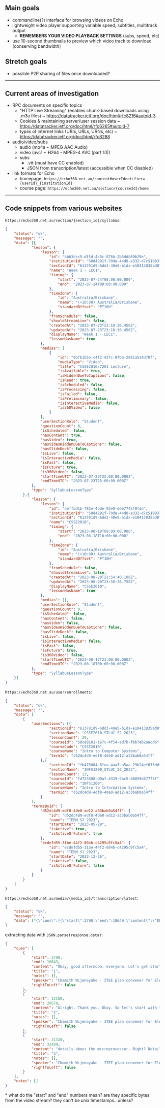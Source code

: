 ## Main goals
- commandline(?) interface for browsing videos on Echo
- lightweight video player supporting variable speed, subtitles, multitrack output
  - **REMEMBERS YOUR VIDEO PLAYBACK SETTINGS** (subs, speed, etc)
- use 10-second thumbnails to preview which video track to download (conserving bandwidth)

## Stretch goals
- possible P2P sharing of files once downloaded?

---
## Current areas of investigation
- RPC documents on specific topics
  - "HTTP Live Streaming" (enables chunk-based downloads using .m3u files) ~ https://datatracker.ietf.org/doc/html/rfc8216#autoid-3
  - Cookies & maintaining server/user session data ~ https://datatracker.ietf.org/doc/html/rfc6265#autoid-7
  - types of internet links (URIs, URLs, URNs, etc) ~ https://datatracker.ietf.org/doc/html/rfc8288
- audio/video/subs
  - audio (mp4a ~ MPEG AAC Audio)
  - video (avc1 ~ H264 - MPEG-4 AVC (part 10))
  - subs
    - .vtt (must have CC enabled)
    - JSON from transcription/latest (accessible when CC disabled)
- link formats for Echo
  - homepage: `https://echo360.net.au/content#userIdentifier={userId}_{institutionId}`
  - course page: `https://echo360.net.au/section/{courseId}/home`

---
## Code snippets from various websites
`https://echo360.net.au/section/{section_id}/syllabus`:
```json
{
    "status": "ok",
    "message": "",
    "data": [{
            "lesson": {
                "lesson": {
                    "id": "bb63dcc5-df5d-4c3c-876b-2b5ddb89b29e",
                    "institutionId": "60d4291f-70de-44d8-a332-d7c51983738d",
                    "sectionId": "613781d9-6dd3-40e5-b1da-e10413835ad0",
                    "name": "Week 1 - LEC1",
                    "timing": {
                        "start": "2023-07-24T08:00:00.000",
                        "end": "2023-07-24T09:00:00.000"
                    },
                    "timeZone": {
                        "id": "Australia/Brisbane",
                        "name": "(+10:00) Australia/Brisbane",
                        "standardOffset": "PT10H"
                    },
                    "fromSchedule": false,
                    "shouldStreamLive": false,
                    "createdAt": "2023-07-23T23:18:20.456Z",
                    "updatedAt": "2023-07-23T23:18:20.456Z",
                    "displayName": "Week 1 - LEC1",
                    "lessonHasName": true
                },
                "medias": [
                    {
                        "id": "0bfb1b5e-c4f2-437c-87bb-2881a514d70f",
                        "mediaType": "Video",
                        "title": "CSSE2010/7201 Lecture",
                        "isAvailable": true,
                        "isHiddenDueToCaptions": false,
                        "isRead": true,
                        "isScheduled": false,
                        "isProcessing": false,
                        "isFailed": false,
                        "isPreliminary": false,
                        "isInteractiveMedia": false,
                        "is360Video": false
                    }
                ],
                "userSectionRole": "Student",
                "questionCount": 0,
                "isScheduled": false,
                "hasContent": true,
                "hasVideo": true,
                "hasVideoHiddenDueToCaptions": false,
                "hasSlideDeck": false,
                "isLive": false,
                "isInteractiveMedia": false,
                "isPast": false,
                "isFuture": true,
                "is360Video": false,
                "startTimeUTC": "2023-07-23T22:00:00.000Z",
                "endTimeUTC": "2023-07-23T23:00:00.000Z"
            },
            "type": "SyllabusLessonType"
        },{
            "lesson": {
                "lesson": {
                    "id": "aeffbd1b-782e-4bde-93e0-deb7745f8fdd",
                    "institutionId": "60d4291f-70de-44d8-a332-d7c51983738d",
                    "sectionId": "613781d9-6dd3-40e5-b1da-e10413835ad0",
                    "name": "CSSE2010",
                    "timing": {
                        "start": "2023-08-18T09:00:00.000",
                        "end": "2023-08-18T10:00:00.000"
                    },
                    "timeZone": {
                        "id": "Australia/Brisbane",
                        "name": "(+10:00) Australia/Brisbane",
                        "standardOffset": "PT10H"
                    },
                    "fromSchedule": false,
                    "shouldStreamLive": false,
                    "createdAt": "2023-08-20T21:54:40.100Z",
                    "updatedAt": "2023-08-20T23:38:26.758Z",
                    "displayName": "CSSE2010",
                    "lessonHasName": true
                },
                "medias": [],
                "userSectionRole": "Student",
                "questionCount": 0,
                "isScheduled": false,
                "hasContent": false,
                "hasVideo": false,
                "hasVideoHiddenDueToCaptions": false,
                "hasSlideDeck": false,
                "isLive": false,
                "isInteractiveMedia": false,
                "isPast": false,
                "isFuture": true,
                "is360Video": false,
                "startTimeUTC": "2023-08-17T23:00:00.000Z",
                "endTimeUTC": "2023-08-18T00:00:00.000Z"
            },
            "type": "SyllabusLessonType"
    }]
}
```

`https://echo360.net.au/user/enrollments`:
```json
{
    "status": "ok",
    "message": "",
    "data": [
        {
            "userSections": [{
                    "sectionId": "613781d9-6dd3-40e5-b1da-e10413835ad0",
                    "sectionName": "CSSE2010_STLUC_S2_2023",
                    "lessonCount": 20,
                    "courseId": "58ce9181-167c-4f54-ad7b-fbb7eb2aacd6",
                    "courseCode": "CSSE2010",
                    "courseName": "Intro to Computer Systems",
                    "termId": "d52dc4d9-edf8-4de0-ad12-a33bab0a54ff"
                },{
                    "sectionId": "fb478804-8fea-4aa3-a5aa-29b24ef633dd",
                    "sectionName": "INFS1200_STLUC_S2_2023",
                    "lessonCount": 13,
                    "courseId": "fd723808-d9af-4329-9ac5-d6859d877f3f",
                    "courseCode": "INFS1200",
                    "courseName": "Intro to Information Systems",
                    "termId": "d52dc4d9-edf8-4de0-ad12-a33bab0a54ff"
                }
            ],
            "termsById": {
                "d52dc4d9-edf8-4de0-ad12-a33bab0a54ff": {
                    "id": "d52dc4d9-edf8-4de0-ad12-a33bab0a54ff",
                    "name": "TERM-S2 2023",
                    "startDate": "2023-05-29",
                    "isActive": true,
                    "isActiveOrFuture": true
                },
                "ecdefd55-31be-44f2-804b-c4295c0fc5a4": {
                    "id": "ecdefd55-31be-44f2-804b-c4295c0fc5a4",
                    "name": "TERM-S1 2023",
                    "startDate": "2022-12-26",
                    "isActive": false,
                    "isActiveOrFuture": false
                }
            }
        }
    ]
}
```

`https://echo360.net.au/media/{media_id}/transcription/latest`:
```json
{
    "status": "ok",
    "message": "",
    "data": ["{\"cues\":[{\"start\":2790,\"end\":10649,\"content\":\"Okay, good afternoon, everyone. Let's get started just ticking my audio for zoom, cause I had a small issue here. Can you guys hear me on zoom.\",\"title\":\"1\",\"notes\":[],\"speaker\":\"Chamith Wijenayake - ITEE plan convener for Electrical & Computer Eng\",\"rightToLeft\":false},{\"start\":12160,\"end\":20670,\"content\":\"Alright. Thank you. Okay. So let's start with the lecture for today. We continue our discussion on\",\"title\":\"2\",\"notes\":[],\"speaker\":\"Chamith Wijenayake - ITEE plan convener for Electrical & Computer Eng\",\"rightToLeft\":false},{\"start\":21320,\"end\":32409,\"content\":\"details about the microprocessor. Right? Details about the CPU. That's what we started last time we talked about the ALU, the arithmetic and logic unit.\",\"title\":\"3\",\"notes\":[],\"speaker\":\"Chamith Wijenayake - ITEE plan convener for Electrical & Computer Eng\",\"rightToLeft\":false},{\"start\":32610,\"end\":34929,\"content\":\"Today we'll talk about a little bit\",\"title\":\"4\",\"notes\":[],\"speaker\":\"Chamith Wijenayake - ITEE plan convener for Electrical & Computer Eng\",\"rightToLeft\":false}],\"notes\":[]}"]
}
```
extracting data with `JSON.parse(response.data)`:
```json
{
    "cues": [
        {
            "start": 2790,
            "end": 10649,
            "content": "Okay, good afternoon, everyone. Let's get started just ticking my audio for zoom, cause I had a small issue here. Can you guys hear me on zoom.",
            "title": "1",
            "notes": [],
            "speaker": "Chamith Wijenayake - ITEE plan convener for Electrical & Computer Eng",
            "rightToLeft": false
        },
        {
            "start": 12160,
            "end": 20670,
            "content": "Alright. Thank you. Okay. So let's start with the lecture for today. We continue our discussion on",
            "title": "2",
            "notes": [],
            "speaker": "Chamith Wijenayake - ITEE plan convener for Electrical & Computer Eng",
            "rightToLeft": false
        },
        {
            "start": 21320,
            "end": 32409,
            "content": "details about the microprocessor. Right? Details about the CPU. That's what we started last time we talked about the ALU, the arithmetic and logic unit.",
            "title": "3",
            "notes": [],
            "speaker": "Chamith Wijenayake - ITEE plan convener for Electrical & Computer Eng",
            "rightToLeft": false
        }
    ],
    "notes": []
}
```
\* what do the "start" and "end" numbers mean? are they specific bytes from the video stream? they can't be unix timestamps...unless?
